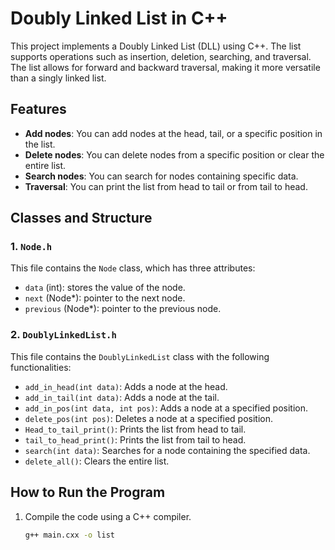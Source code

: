 # Doubly Linked List in C++

This project implements a Doubly Linked List (DLL) using C++. The list supports operations such as insertion, deletion, searching, and traversal. The list allows for forward and backward traversal, making it more versatile than a singly linked list.

## Features

- **Add nodes**: You can add nodes at the head, tail, or a specific position in the list.
- **Delete nodes**: You can delete nodes from a specific position or clear the entire list.
- **Search nodes**: You can search for nodes containing specific data.
- **Traversal**: You can print the list from head to tail or from tail to head.

## Classes and Structure

### 1. `Node.h`

This file contains the `Node` class, which has three attributes:
- `data` (int): stores the value of the node.
- `next` (Node*): pointer to the next node.
- `previous` (Node*): pointer to the previous node.

### 2. `DoublyLinkedList.h`

This file contains the `DoublyLinkedList` class with the following functionalities:
- `add_in_head(int data)`: Adds a node at the head.
- `add_in_tail(int data)`: Adds a node at the tail.
- `add_in_pos(int data, int pos)`: Adds a node at a specified position.
- `delete_pos(int pos)`: Deletes a node at a specified position.
- `Head_to_tail_print()`: Prints the list from head to tail.
- `tail_to_head_print()`: Prints the list from tail to head.
- `search(int data)`: Searches for a node containing the specified data.
- `delete_all()`: Clears the entire list.

## How to Run the Program

1. Compile the code using a C++ compiler.
   ```bash
   g++ main.cxx -o list
